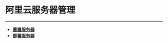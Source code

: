 # 阿里云服务器管理

---

- [**重置服务器**](https://code.aliyun.com/kangxianghui/server/blob/master/chongzhi.md)
- [**部署服务器**](https://code.aliyun.com/kangxianghui/server/blob/master/bushu.MD)
